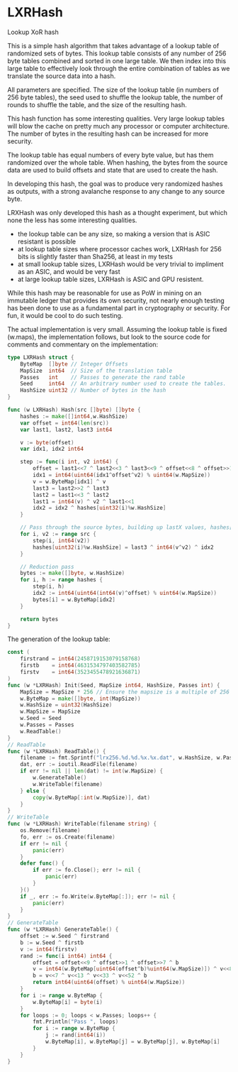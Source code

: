 # LXRHash
Lookup XoR hash

This is a simple hash algorithm that takes advantage of a lookup table of randomized sets of bytes.  This lookup table 
consists of any number of 256 byte tables combined and sorted in one large table.  We then index into this large 
table to effectively look through the entire combination of tables as we translate the source data into a hash.

All parameters are specified.  The size of the lookup table (in numbers of 256 byte tables), the seed used to shuffle
the lookup table, the number of rounds to shuffle the table, and the size of the resulting hash.

This hash function has some interesting qualities.  Very large lookup tables will blow the cache on pretty much any 
processor or computer architecture. The number of bytes in the resulting hash can be increased for more security.
  
The lookup 
table has equal numbers of every byte value, but has them randomized over the whole table.  When hashing, the bytes from 
the source data are used to build offsets and state that are used to create the hash.

In developing this hash, the goal was to produce very randomized hashes as outputs, with a strong avalanche response to 
any change to any source byte.

LRXHash was only developed this hash as a thought experiment, but which none the less has some interesting qualities.

* the lookup table can be any size, so making a version that is ASIC resistant is possible
* at lookup table sizes where processor caches work, LXRHash for 256 bits is slightly faster than Sha256, at least 
in my tests
* at small lookup table sizes, LXRHash would be very trivial to impliment as an ASIC, and would be very fast
* at large lookup table sizes, LXRHash is ASIC and GPU resistent.

While this hash may be reasonable for use as PoW in mining on an immutable ledger that provides its own security, 
not nearly enough testing has been done to use as a fundamental part in cryptography or security.  For fun, it 
would be cool to do such testing.

The actual implementation is very small.  Assuming the lookup table is fixed (w.maps), the implementation follows, 
but look to the source code for comments and commentary on the implementation:
```go
type LXRHash struct {
	ByteMap  []byte // Integer Offsets
	MapSize  int64  // Size of the translation table
	Passes   int    // Passes to generate the rand table
	Seed     int64  // An arbitrary number used to create the tables.
	HashSize uint32 // Number of bytes in the hash
}

func (w LXRHash) Hash(src []byte) []byte {
	hashes := make([]int64,w.HashSize)
	var offset = int64(len(src))
	var last1, last2, last3 int64

	v := byte(offset)
	var idx1, idx2 int64

	step := func(i int, v2 int64) {
		offset = last1<<7 ^ last2<<3 ^ last3<<9 ^ offset<<8 ^ offset>>1 ^ idx2 ^ int64(v)
		idx1 = int64(uint64(idx1^offset^v2) % uint64(w.MapSize))
		v = w.ByteMap[idx1] ^ v
		last3 = last2>>2 ^ last3
		last2 = last1<<3 ^ last2
		last1 = int64(v) ^ v2 ^ last1<<1
		idx2 = idx2 ^ hashes[uint32(i)%w.HashSize]
	}

	// Pass through the source bytes, building up lastX values, hashes[], and offset
	for i, v2 := range src {
		step(i, int64(v2))
		hashes[uint32(i)%w.HashSize] = last3 ^ int64(v^v2) ^ idx2
	}

	// Reduction pass
	bytes := make([]byte, w.HashSize)
	for i, h := range hashes {
		step(i, h)
		idx2 := int64(uint64(int64(v)^offset) % uint64(w.MapSize))
		bytes[i] = w.ByteMap[idx2]
	}

	return bytes
}

```

The generation of the lookup table:
```go
const (
	firstrand = int64(2458719153079158768)
	firstb    = int64(4631534797403582785)
	firstv    = int64(3523455478921636871)
)
func (w *LXRHash) Init(Seed, MapSize int64, HashSize, Passes int) {
	MapSize = MapSize * 256 // Ensure the mapsize is a multiple of 256
	w.ByteMap = make([]byte, int(MapSize))
	w.HashSize = uint32(HashSize)
	w.MapSize = MapSize
	w.Seed = Seed
	w.Passes = Passes
	w.ReadTable()
}
// ReadTable
func (w *LXRHash) ReadTable() {
	filename := fmt.Sprintf("lrx256.%d.%d.%x.%x.dat", w.HashSize, w.Passes, w.Seed, w.MapSize)
	dat, err := ioutil.ReadFile(filename)
	if err != nil || len(dat) != int(w.MapSize) {
		w.GenerateTable()
		w.WriteTable(filename)
	} else {
		copy(w.ByteMap[:int(w.MapSize)], dat)
	}
}
// WriteTable
func (w *LXRHash) WriteTable(filename string) {
	os.Remove(filename)
	fo, err := os.Create(filename)
	if err != nil {
		panic(err)
	}
	defer func() {
		if err := fo.Close(); err != nil {
			panic(err)
		}
	}()
	if _, err := fo.Write(w.ByteMap[:]); err != nil {
		panic(err)
	}
}
// GenerateTable
func (w *LXRHash) GenerateTable() {
	offset := w.Seed ^ firstrand
	b := w.Seed ^ firstb
	v := int64(firstv)
	rand := func(i int64) int64 {
		offset = offset<<9 ^ offset>>1 ^ offset>>7 ^ b
		v = int64(w.ByteMap[uint64(offset^b)%uint64(w.MapSize)]) ^ v<<8 ^ v>>1
		b = v<<7 ^ v<<13 ^ v<<33 ^ v<<52 ^ b
		return int64(uint64(offset) % uint64(w.MapSize))
	}
	for i := range w.ByteMap {
		w.ByteMap[i] = byte(i)
	}
	for loops := 0; loops < w.Passes; loops++ {
		fmt.Println("Pass ", loops)
		for i := range w.ByteMap {
			j := rand(int64(i))
			w.ByteMap[i], w.ByteMap[j] = w.ByteMap[j], w.ByteMap[i]
		}
	}
}
```
